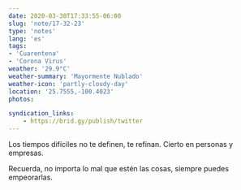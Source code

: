 ```yaml
---
date: 2020-03-30T17:33:55-06:00
slug: 'note/17-32-23'
type: 'notes'
lang: 'es'
tags:
- 'Cuarentena'
- 'Corona Virus'
weather: '29.9°C'
weather-summary: 'Mayormente Nublado'
weather-icon: 'partly-cloudy-day'
location: '25.7555,-100.4023'
photos:

syndication_links:
    - https://brid.gy/publish/twitter
---
```

Los tiempos difíciles no te definen, te refinan. Cierto en personas y empresas.

Recuerda, no importa lo mal que estén las cosas, siempre puedes empeorarlas.

 